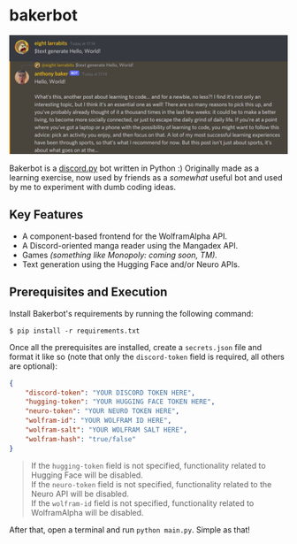 # bakerbot
![Bakerbot Text Generation Output](showcase.png)

Bakerbot is a [discord.py](https://github.com/Rapptz/discord.py) bot written in Python :) Originally made as a learning exercise, now used by friends as a *somewhat* useful bot and used by me to experiment with dumb coding ideas.

## Key Features
* A component-based frontend for the WolframAlpha API.
* A Discord-oriented manga reader using the Mangadex API.
* Games *(something like Monopoly: coming soon, TM).*
* Text generation using the Hugging Face and/or Neuro APIs.

## Prerequisites and Execution
Install Bakerbot's requirements by running the following command:
```
$ pip install -r requirements.txt
```

Once all the prerequisites are installed, create a `secrets.json` file and format it like so (note that only the `discord-token` field is required, all others are optional):
```json
{
    "discord-token": "YOUR DISCORD TOKEN HERE",
    "hugging-token": "YOUR HUGGING FACE TOKEN HERE",
    "neuro-token": "YOUR NEURO TOKEN HERE",
    "wolfram-id": "YOUR WOLFRAM ID HERE",
    "wolfram-salt": "YOUR WOLFRAM SALT HERE",
    "wolfram-hash": "true/false"
}
```
> If the `hugging-token` field is not specified, functionality related to Hugging Face will be disabled. <br>
> If the `neuro-token` field is not specified, functionality related to the Neuro API will be disabled. <br>
> If the `wolfram-id` field is not specified, functionality related to WolframAlpha will be disabled.

After that, open a terminal and run `python main.py`. Simple as that!
